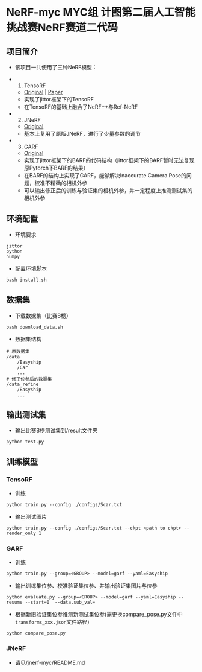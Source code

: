 # NeRF-myc MYC组 计图第二届人工智能挑战赛NeRF赛道二代码

## 项目简介
- 该项目一共使用了三种NeRF模型：
* 1. TensoRF
    * [Original](https://github.com/apchenstu/TensoRF) |  [Paper](https://arxiv.org/abs/2203.09517)
    * 实现了jittor框架下的TensoRF
    * 在TensoRF的基础上融合了NeRF++与Ref-NeRF
* 2. JNeRF
    * [Original](https://github.com/Jittor/JNeRF)
    * 基本上复用了原版JNeRF，进行了少量参数的调节
* 3. GARF
    * [Original](https://github.com/chenhsuanlin/bundle-adjusting-NeRF)
    * 实现了jittor框架下的BARF的代码结构（jittor框架下的BARF暂时无法复现原Pytorch下BARF的结果）
    * 在BARF的结构上实现了GARF，能够解决Inaccurate Camera Pose的问题，校准不精确的相机外参
    * 可以输出修正后的训练与验证集的相机外参，并一定程度上推测测试集的相机外参

## 环境配置
* 环境要求
```
jittor
python
numpy
```
* 配置环境脚本
```
bash install.sh
```

## 数据集
* 下载数据集（比赛B榜）
```
bash download_data.sh
```
* 数据集结构
```
# 原数据集
/data
    /Easyship
    /Car
    ...
# 修正位参后的数据集
/data_refine
    /Easyship
    ...
```

## 输出测试集
* 输出比赛B榜测试集到/result文件夹
```
python test.py
```

## 训练模型
### TensoRF
* 训练
```
python train.py --config ./configs/Scar.txt
```
* 输出测试图片
```
python train.py --config ./configs/Scar.txt --ckpt <path to ckpt> --render_only 1
```

### GARF
* 训练
```
python train.py --group=<GROUP> --model=garf --yaml=Easyship
```
* 输出训练集位参、校准验证集位参、并输出验证集图片与位参
```
python evaluate.py --group=<GROUP> --model=garf --yaml=Easyship --resume --start=0  --data.sub_val=
```
* 根据新旧验证集位参推测新测试集位参(需更换compare_pose.py文件中`transforms_xxx.json`文件路径)
```
python compare_pose.py
```

### JNeRF
* 请见/jnerf-myc/README.md